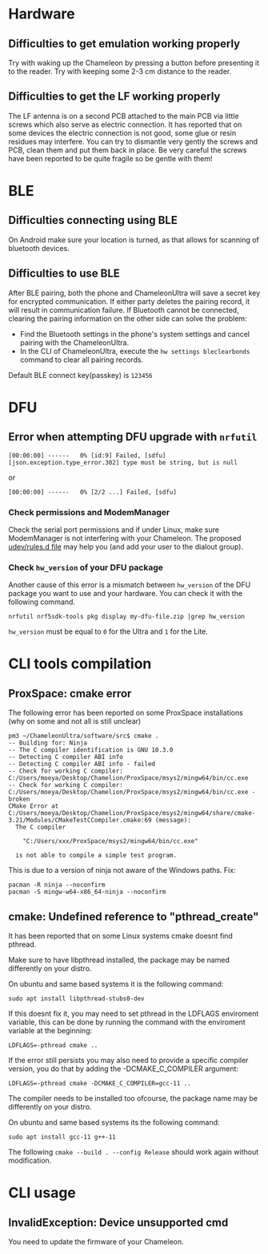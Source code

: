 # Hardware

## Difficulties to get emulation working properly

Try with waking up the Chameleon by pressing a button before presenting it to the reader. Try with keeping some 2-3 cm distance to the reader.

## Difficulties to get the LF working properly

The LF antenna is on a second PCB attached to the main PCB via little screws which also serve as electric connection.
It has reported that on some devices the electric connection is not good, some glue or resin residues may interfere.
You can try to dismantle very gently the screws and PCB, clean them and put them back in place.
Be very careful the screws have been reported to be quite fragile so be gentle with them!

# BLE

## Difficulties connecting using BLE

On Android make sure your location is turned, as that allows for scanning of bluetooth devices.

## Difficulties to use BLE

After BLE pairing, both the phone and ChameleonUltra will save a secret key for encrypted communication. If either party deletes the pairing record, it will result in communication failure. If Bluetooth cannot be connected, clearing the pairing information on the other side can solve the problem:

* Find the Bluetooth settings in the phone's system settings and cancel pairing with the ChameleonUltra.
* In the CLI of ChameleonUltra, execute the `hw settings bleclearbonds` command to clear all pairing records.

Default BLE connect key(passkey) is `123456`

# DFU

## Error when attempting DFU upgrade with `nrfutil`


```
[00:00:00] ------   0% [id:9] Failed, [sdfu] [json.exception.type_error.302] type must be string, but is null
```
or
```
[00:00:00] ------   0% [2/2 ...] Failed, [sdfu]
```

### Check permissions and ModemManager

Check the serial port permissions and if under Linux, make sure ModemManager is not interfering with your Chameleon.
The proposed [udev/rules.d file](../resource/driver/79-chameleon-usb-device-blacklist-dialout.rules) may help you (and add your user to the dialout group).

### Check `hw_version` of your DFU package

Another cause of this error is a mismatch between `hw_version` of the DFU package you want to use and your hardware. You can check it with the following command.

```
nrfutil nrf5sdk-tools pkg display my-dfu-file.zip |grep hw_version
```
`hw_version` must be equal to `0` for the Ultra and `1` for the Lite.

# CLI tools compilation

## ProxSpace: cmake error

The following error has been reported on some ProxSpace installations (why on some and not all is still unclear)

```
pm3 ~/ChameleonUltra/software/src$ cmake .
-- Building for: Ninja
-- The C compiler identification is GNU 10.3.0
-- Detecting C compiler ABI info
-- Detecting C compiler ABI info - failed
-- Check for working C compiler: C:/Users/moeya/Desktop/Chamelion/ProxSpace/msys2/mingw64/bin/cc.exe
-- Check for working C compiler: C:/Users/moeya/Desktop/Chamelion/ProxSpace/msys2/mingw64/bin/cc.exe - broken
CMake Error at C:/Users/moeya/Desktop/Chamelion/ProxSpace/msys2/mingw64/share/cmake-3.21/Modules/CMakeTestCCompiler.cmake:69 (message):
  The C compiler

    "C:/Users/xxx/ProxSpace/msys2/mingw64/bin/cc.exe"

  is not able to compile a simple test program.
```

This is due to a version of ninja not aware of the Windows paths. Fix:

```
pacman -R ninja --noconfirm
pacman -S mingw-w64-x86_64-ninja --noconfirm
```

## cmake: Undefined reference to "pthread_create"

It has been reported that on some Linux systems cmake doesnt find pthread.

Make sure to have libpthread installed, the package may be named differently on your distro.

On ubuntu and same based systems it is the following command:
```
sudo apt install libpthread-stubs0-dev
```

If this doesnt fix it, you may need to set pthread in the LDFLAGS enviroment variable, this can be done by running the command with the enviroment variable at the beginning:

```
LDFLAGS=-pthread cmake ..
```

If the error still persists you may also need to provide a specific compiler version, you do that by adding the -DCMAKE_C_COMPILER argument:

```
LDFLAGS=-pthread cmake -DCMAKE_C_COMPILER=gcc-11 ..
```

The compiler needs to be installed too ofcourse, the package name may be differently on your distro.

On ubuntu and same based systems its the following command:

```
sudo apt install gcc-11 g++-11
```

The following ```cmake --build . --config Release``` should work again without modification.

# CLI usage

## InvalidException: Device unsupported cmd

You need to update the firmware of your Chameleon.

